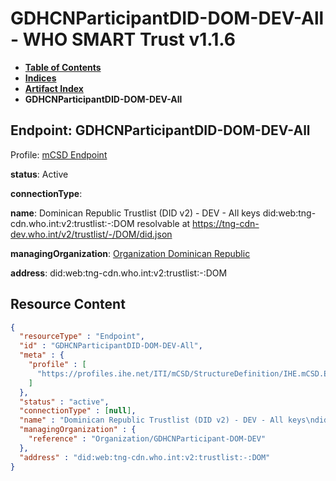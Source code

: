 # GDHCNParticipantDID-DOM-DEV-All - WHO SMART Trust v1.1.6

* [**Table of Contents**](toc.md)
* [**Indices**](indices.md)
* [**Artifact Index**](artifacts.md)
* **GDHCNParticipantDID-DOM-DEV-All**

## Endpoint: GDHCNParticipantDID-DOM-DEV-All

Profile: [mCSD Endpoint](https://profiles.ihe.net/ITI/mCSD/4.0.0/StructureDefinition-IHE.mCSD.Endpoint.html)

**status**: Active

**connectionType**: 

**name**: Dominican Republic Trustlist (DID v2) - DEV - All keys did:web:tng-cdn.who.int:v2:trustlist:-:DOM resolvable at https://tng-cdn-dev.who.int/v2/trustlist/-/DOM/did.json

**managingOrganization**: [Organization Dominican Republic](Organization-GDHCNParticipant-DOM-DEV.md)

**address**: did:web:tng-cdn.who.int:v2:trustlist:-:DOM



## Resource Content

```json
{
  "resourceType" : "Endpoint",
  "id" : "GDHCNParticipantDID-DOM-DEV-All",
  "meta" : {
    "profile" : [
      "https://profiles.ihe.net/ITI/mCSD/StructureDefinition/IHE.mCSD.Endpoint"
    ]
  },
  "status" : "active",
  "connectionType" : [null],
  "name" : "Dominican Republic Trustlist (DID v2) - DEV - All keys\ndid:web:tng-cdn.who.int:v2:trustlist:-:DOM\nresolvable at https://tng-cdn-dev.who.int/v2/trustlist/-/DOM/did.json",
  "managingOrganization" : {
    "reference" : "Organization/GDHCNParticipant-DOM-DEV"
  },
  "address" : "did:web:tng-cdn.who.int:v2:trustlist:-:DOM"
}

```

